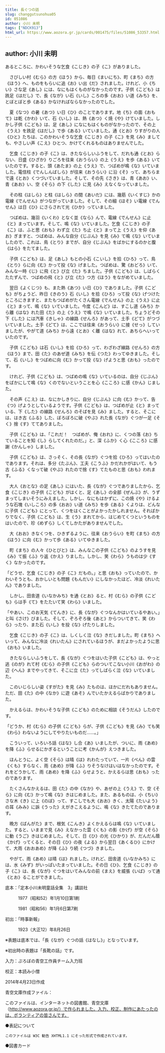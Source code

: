 ```yaml
---
title: 長ぐつの話
slug: changgutsunohua05
id: 051086
author: 小川 未明
tags: ["NDCK913"]
html_url: https://www.aozora.gr.jp/cards/001475/files/51086_53357.html
---
```


## author: 小川 未明

あるところに、かわいそうな乞食《こじき》の子《こ》がありました。

　さびしい村《むら》の方《ほう》から、毎日《まいにち》、町《まち》の方《ほう》へ、ものをもらいに追《お》い出《だ》されました。けれど、小《ちい》さな足《あし》には、なにもはくものがなかったのです。子供《こども》は跣足《はだし》で、長《なが》い石《いし》ころの多《おお》い道《みち》を、とぼとぼと歩《ある》かなければならなかったのでした。

　夏《なつ》の暑《あつ》い日《ひ》のことであります。地《ち》の面《おもて》は乾《かわ》いて、石《いし》は、熱《あつ》く焼《や》けていました。しかし子供《こども》は、足《あし》になにもはくものがなかったので、その上《うえ》を跣足《はだし》で歩《ある》いていました。通《とお》りすがりの人《ひと》たちは、このかわいそうな乞食《こじき》の子《こ》を見《み》ましても、やさしい声《こえ》ひとつ、かけてくれるものはありませんでした。

　乞食《こじき》の子《こ》は、きたならしいふうをして、だれも通《とお》らない、日盛《ひざか》りごろを往来《おうらい》の上《うえ》を歩《ある》いていたのです。すると、頭《あたま》の上《うえ》で、つばめが鳴《な》いていました。電信柱《でんしんばしら》が往来《おうらい》に沿《そ》って、あちらまで遠《とお》くつづいていました。そして、その先《さき》は、青《あお》い、青《あお》い、空《そら》の下《した》に見《み》えなくなっていました。

　その柱《はしら》と柱《はしら》の間《あいだ》には、幾筋《いくすじ》かの電線《でんせん》がつながっていました。そして、その細《ほそ》い電線《でんせん》は日《ひ》にさらされて光《ひか》っていました。

　つばめは、幾羽《いくわ》となく並《なら》んで、電線《でんせん》に止《と》まっています。そして、鳴《な》いていました。乞食《こじき》の子《こ》は、ふと思《おも》わず立《た》ち止《と》まって上《うえ》を仰《あお》ぎますと、つばめは、みんな自分《じぶん》を見《み》て鳴《な》いていましたので、これは、鳥《とり》までが、自分《じぶん》をばかにするのかと腹《はら》をたてました。

　子供《こども》は、足《あし》もとの小石《こいし》を拾《ひろ》って、鳥《とり》らに向《む》かって投《な》げました。つばめは、驚《おどろ》いて、みんな一時《じ》に飛《と》び立《た》ちました。子供《こども》は、しばらくたたずんで、つばめの飛《と》び立《た》つ方《ほう》をながめていました。

　翌日《よくじつ》も、また熱《あつ》い日《ひ》でありました。子供《こども》がちょうど、昨日《きのう》石《いし》を拾《ひろ》って投《な》げつけたところにきますと、またもつばめがたくさん電線《でんせん》の上《うえ》に止《と》まって、鳴《な》いていました。今度《こんど》は、すこし道《みち》から離《はな》れた田《た》の上《うえ》で鳴《な》いていました。ちょうどその下《した》には汽車《きしゃ》の線路《せんろ》があって、土手《どて》がつづいていました。土手《どて》は、ここでは往来《おうらい》に接《せっ》していましたが、やがて道《みち》から遠《とお》く離《はな》れて、あちらへいっていたのです。

　子供《こども》は石《いし》を拾《ひろ》って、わざわざ線路《せんろ》の方《ほう》まで、田《た》のあぜ道《みち》を伝《つた》わってゆきました。そして、石《いし》をつばめに向《む》かって投《な》げようと思《おも》ったのです。

　けれど、子供《こども》は、つばめの鳴《な》いているのは、自分《じぶん》をばかにして鳴《な》くのでないということを心《こころ》に感《かん》じました。

　その声《こえ》は、なにかしきりに、自分《じぶん》に向《む》かって、告《つ》げようとしているようです。子供《こども》は、つばめが止《と》まっている、下《した》の線路《せんろ》のそばを見《み》ました。すると、そこには、はき古《ふる》した、ぼろぼろに破《やぶ》れた長《なが》ぐつが一足《そく》捨《す》ててありました。

　子供《こども》は、「これだ！　つばめが、俺《おれ》に、くつの落《お》ちていることを知《し》らしてくれたのだ。」と、深《ふか》く心《こころ》に感謝《かんしゃ》しました。

　子供《こども》は、さっそく、その長《なが》ぐつを拾《ひろ》ってはいたのであります。それは、多分《たぶん》、工夫《こうふ》かだれかがはいて、もう古《ふる》くなって破《やぶ》れたので捨《す》てたものと思《おも》われます。

　大人《おとな》の足《あし》にはいた、長《なが》ぐつでありましたから、乞食《こじき》の子供《こども》がはくと、足《あし》の全部《ぜんぶ》が、うずまってしまいそうにみえました。しかし、なにもはかずに、この焼《や》けるような石塊《いしころ》の多《おお》い道《みち》を歩《ある》くよりは、どんなに子供《こども》にとって、くつをはくことがよかったかしれません。そればかりでなく、子供《こども》は、生《う》まれてから、はじめてくつというものをはいたので、珍《めずら》しくてしかたがありませんでした。

　大《おお》きなくつを、ひきずるように、往来《おうらい》を町《まち》の方《ほう》に向《む》かって歩《ある》いてゆきました。

　町《まち》の人々《ひとびと》は、みんなこの子供《こども》のようすを見《み》て振《ふ》り返《かえ》りました。しかし、笑《わら》うものは少《すく》なかったのです。

「どうせ、乞食《こじき》の子《こ》だもの。」と思《おも》っていたので、かわいそうとも、おかしいとも問題《もんだい》にしなかったほど、冷淡《れいたん》でありました。

　しかし、田舎道《いなかみち》を通《とお》ると、村《むら》の子供《こども》らは手《て》をたたいて笑《わら》いました。

「やあい、このお天気《てんき》に、長《なが》ぐつなんかはいているやあい。」と叫《さけ》びました。そして、ぞろぞろ後《あと》からついてきて、笑《わら》ったり、また石《いし》を投《な》げたりしました。

　乞食《こじき》の子《こ》は、しくしく泣《な》きだしました。町《まち》へいって、みんなに冷淡《れいたん》にされているほうが、まだよかったように思《おも》いました。

　きたならしいふうをして、長《なが》ぐつをはいた子供《こども》は、やっと逃《のが》れて村《むら》の子供《こども》らのついてこない小川《おがわ》の辺《へん》までやってきて、そこに立《た》ってしばらく泣《な》いていました。

　このいじらしい姿《すがた》を見《み》たものは、ほかにだれもありません。ただ、田《た》の中《なか》に遊《あそ》んでいたかえるらばかりでありました。

　かえるらは、かわいそうな子供《こども》のために相談《そうだん》したのです。

「どうか、村《むら》の子供《こども》らが、子供《こども》を見《み》ても笑《わら》わないようにしてやりたいものだ……。」

　こういって、いろいろ話《はな》し合《あ》いましたが、ついに、雨《あめ》を降《ふ》らせるにかぎるということに考《かんが》えつきました。

　ほんとうに、よく空《そら》は晴《は》れわたっていて、一片《ぺん》の雲《くも》すらなく、雨《あめ》が降《ふ》りそうなけはいはなかったのです。それをどうかして、雨《あめ》を降《ふ》らせようと、かえるらは思《おも》ったのであります。

　たくさんなかえるは、田《た》の中《なか》や、あぜの上《うえ》で、空《そら》に向《む》かって鳴《な》きはじめました。また、あるものは、小《ちい》さな木《き》に上《のぼ》って、すこしでも大《おお》きく、太陽《たいよう》の耳《みみ》に訴《うった》えがきこえるように、鳴《な》きたてたのであります。

　晩方《ばんがた》まで、根気《こんき》よくかえるらは鳴《な》いていました。すると、いままで見《み》えなかった雲《くも》の影《かげ》が空《そら》に動《うご》きはじめました。そして、日《ひ》の光《ひかり》が、だんだん蔭《かげ》ってくると、その日《ひ》の夜《よる》から翌日《あくるひ》にかけて、大雨《おおあめ》が降《ふ》り続《つづ》きました。

　やがて、雨《あめ》は晴《は》れました。けれど、田舎道《いなかみち》には、水《みず》がいっぱいたまっていました。その日《ひ》、乞食《こじき》の子《こ》は、長《なが》ぐつをはいてみんなの前《まえ》を威張《いば》って通《とお》ることができました。













底本：「定本小川未明童話全集　3」講談社

　　　1977（昭和52）年1月10日第1刷

　　　1981（昭和56）年1月6日第7刷

初出：「時事新報」

　　　1923（大正12）年8月26日

※表題は底本では、「長《なが》ぐつの話《はなし》」となっています。

※初出時の表題は「長靴の話」です。

入力：ぷろぼの青空工作員チーム入力班

校正：本読み小僧

2014年4月23日作成

青空文庫作成ファイル：

このファイルは、インターネットの図書館、青空文庫（http://www.aozora.gr.jp/）で作られました。入力、校正、制作にあたったのは、ボランティアの皆さんです。











●表記について


	このファイルは W3C 勧告 XHTML1.1 にそった形式で作成されています。







●図書カード
